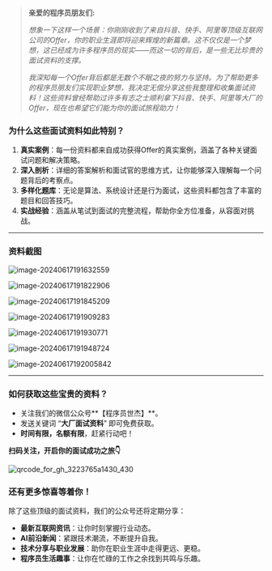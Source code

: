

> **亲爱的程序员朋友们:**
>
> *想象一下这样一个场景：你刚刚收到了来自抖音、快手、阿里等顶级互联网公司的Offer，你的职业生涯即将迎来辉煌的新篇章。这不仅仅是一个梦想，这已经成为许多程序员的现实——而这一切的背后，是一些无比珍贵的面试资料的支撑。*
>
> *我深知每一个Offer背后都是无数个不眠之夜的努力与坚持。为了帮助更多的程序员朋友们实现职业梦想，我决定无偿分享这些我整理和收集面试资料！这些资料曾经帮助过许多有志之士顺利拿下抖音、快手、阿里等大厂的Offer，现在也希望它们能为你的面试旅程助力！*



### 为什么这些面试资料如此特别？

1. **真实案例**：每一份资料都来自成功获得Offer的真实案例，涵盖了各种关键面试问题和解决策略。
2. **深入剖析**：详细的答案解析和面试官的思维方式，让你能够深入理解每一个问题背后的考察点。
3. **多样化题库**：无论是算法、系统设计还是行为面试，这些资料都包含了丰富的题目和回答技巧。
4. **实战经验**：涵盖从笔试到面试的完整流程，帮助你全方位准备，从容面对挑战。



---



### 资料截图

![image-20240617191632559](https://coder-xieshijie-img-1253784930.cos.ap-beijing.myqcloud.com/img/2024/image-20240617191632559_b64b4b336d94ad6d3152b61c0bc52140.png)



![image-20240617191822906](https://coder-xieshijie-img-1253784930.cos.ap-beijing.myqcloud.com/img/2024/image-20240617191822906_519d4e0b143144d28a0b4cc6628d7ed1.png)



![image-20240617191845209](https://coder-xieshijie-img-1253784930.cos.ap-beijing.myqcloud.com/img/2024/image-20240617191845209_695019dbb0a83b9162ca50d0c7164884.png)





![image-20240617191909283](https://coder-xieshijie-img-1253784930.cos.ap-beijing.myqcloud.com/img/2024/image-20240617191909283_a53421487a0e1a354b205b6cb918225f.png)



![image-20240617191930771](https://coder-xieshijie-img-1253784930.cos.ap-beijing.myqcloud.com/img/2024/image-20240617191930771_df9f85b112aef0159898bd36b767593a.png)





![image-20240617191948724](https://coder-xieshijie-img-1253784930.cos.ap-beijing.myqcloud.com/img/2024/image-20240617191948724_683947c11d637d8c0e083089f0fc1bb8.png)



![image-20240617192005842](https://coder-xieshijie-img-1253784930.cos.ap-beijing.myqcloud.com/img/2024/image-20240617192005842_fe60a2e2368ef06185bfaa94a952b091.png)



---



### 如何获取这些宝贵的资料？

- 关注我们的微信公众号**【程序员世杰】**。
- 发送关键词 “**大厂面试资料**” 即可免费获取。
- **时间有限，名额有限**，赶紧行动吧！



**扫码关注，开启你的面试成功之旅👇**

![qrcode_for_gh_3223765a1430_430](https://coder-xieshijie-img-1253784930.cos.ap-beijing.myqcloud.com/img/2024/qrcode_for_gh_3223765a1430_430_899e57eb449c14150b4c0a82ab9b0fb6.jpg)



### 还有更多惊喜等着你！

除了这些顶级的面试资料，我们的公众号还将定期分享：

- **最新互联网资讯**：让你时刻掌握行业动态。
- **AI前沿新闻**：紧跟技术潮流，不断提升自我。
- **技术分享与职业发展**：助你在职业生涯中走得更远、更稳。
- **程序员生活趣事**：让你在忙碌的工作之余找到共鸣与乐趣。